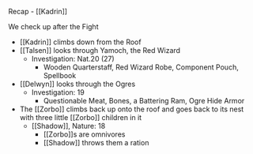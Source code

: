 Recap - [[Kadrin]]

We check up after the Fight
- [[Kadrin]] climbs down from the Roof
- [[Talsen]] looks through Yamoch, the Red Wizard
	- Investigation: Nat.20 (27)
		- Wooden Quarterstaff, Red Wizard Robe, Component Pouch, Spellbook
- [[Delwyn]] looks through the Ogres
	- Investigation: 19
		- Questionable Meat, Bones, a Battering Ram, Ogre Hide Armor
- The [[Zorbo]] climbs back up onto the roof and goes back to its nest with three little [[Zorbo]] children in it
	- [[Shadow]], Nature: 18
		- [[Zorbo]]s are omnivores
		- [[Shadow]] throws them a ration